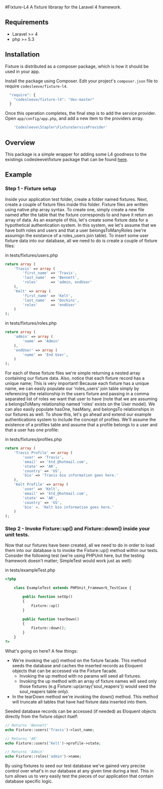 #Fixture-L4
A fixture libraray for the Laravel 4 framework.  

## Requirements
* Laravel >= 4
* php >= 5.3

## Installation
Fixture is distributed as a composer package, which is how it should be used in your app.

Install the package using Composer.  Edit your project's `composer.json` file to require `codesleeve/fixture-l4`.

```js
  "require": {
    "codesleeve/fixture-l4": "dev-master"
  }
```

Once this operation completes, the final step is to add the service provider. Open `app/config/app.php`, and add a new item to the providers array.

```php
    'Codesleeve\Stapler\FixtureServiceProvider'
```

## Overview
This package is a simple wrapper for adding some L4 goodness to the existings codesleeve\fixture package that can be found [here](https://github.com/CodeSleeve/fixture).  

## Example
### Step 1 - Fixture setup
Inside your application test folder, create a folder named fixtures.  Next, create a couple of fixture files inside this folder.  Fixture files are written using native php array syntax.  To create one, simply create a new file named after the table that the fixture corresponds to and have it return an array of data.  As an example of this, let's create some fixture data for a hypothetical authentication system.  In this system, we let's assume that we have both roles and users and that a user belongsToManyRoles (we're assumign the existance of a roles_users join table).  To insert some user fixture data into our database, all we need to do is create a couple of fixture files:

in tests/fixtures/users.php
```php
return array (
	'Travis' => array (
		'first_name' => 'Travis',
		'last_name'  => 'Bennett',
		'roles'      => 'admin, endUser'		
	),
	'Kelt' => array (
		'first_name' => 'Kelt',
		'last_name'  => 'Dockins',
		'roles' 	 => 'endUser'		
	)
);
```

in tests/fixtures/roles.php
```php
return array (
	'admin' => array (
		'name' => 'Admin'
	),
	'endUser' => array (
		'name' => 'End User',
	)
);
```

For each of these fixture files we're simple returning a nested array containing our fixture data.  Also, notice that each fixture record has a unique name; This is very important!  Because each fixture has a unique name, we can easily populate our 'roles_users' join table simply by referencing the relationship in the users fixture and passing in a comma separated list of roles we want that user to have (note that we are assuming a belongsToMany relationship named 'roles' exists on the User model).  We can also easily populate hasOne, hasMany, and belongsTo relationships in our fixtures as well.  To show this, let's go ahead and extend our example authentications system to include the concept of profiles.  We'll assume the existence of a profiles table and assume that a profile belongs to a user and that a user has one profile:

in tests/fixtures/profiles.php
```php
return array (
	'Travis Profile' => array (
		'user' => 'Travis',
		'email' => 'ktd_@hotmail.com',
		'state' => 'AR',
		'country' => 'US',
		'bio' => 'Travis bio information goes here.'
	),
	'Kelt Profile' => array (
		'user' => 'Kelt',
		'email' => 'ktd_@hotmail.com',
		'state' => 'AR',
		'country' => 'US',
		'bio' =. 'Kelt bio information goes here.'
	)
);
``` 

### Step 2 - Invoke Fixture::up() and Fixture::down() inside your unit tests.
Now that our fixtures have been created, all we need to do in order to load them into our database is to invoke the Fixture::up() method within our tests.  Consider the following test (we're using PHPUnit here, but the testing framework doesn't matter; SimpleTest would work just as well):

in tests/exampleTest.php
```php
<?php

	class ExampleTest extends PHPUnit_Framework_TestCase {

		public function setUp()
		{
			Fixture::up()
		}

		public function tearDown()
		{
			Fixture::down();
		}
	}
?>
```

What's going on here?  A few things:
* We're invoking the up() method on the fixture facade.  This method seeds the database and caches the inserted records as Eloquent objects that can be accessed via the Fixture facade.
	* Invoking the up method with no params will seed all fixtures.
	* Invoking the up method with an array of fixture names will seed only those fixtures (e.g Fixture::up(array('soul_reapers')) would seed the soul_reapers table only).
* In the tearDown method we're invoking the down() method.  This method will truncate all tables that have had fixture data inserted into them.

Seeded database records can be accessed (if needed) as Eloquent objects directly from the fixture object itself:

```php
// Returns 'Bennett'
echo Fixture::users('Travis')->last_name;

// Returns 'AR'
echo Fixture::users('Kelt')->profile->state;

// Returns 'Admin'
echo Fixture::roles('admin')->name;
```
By using fixtures to seed our test database we've gained very precise control over what's in our database at any given time during a test.  This in turn allows us to very easily test the pieces of our application that contain database specific logic. 